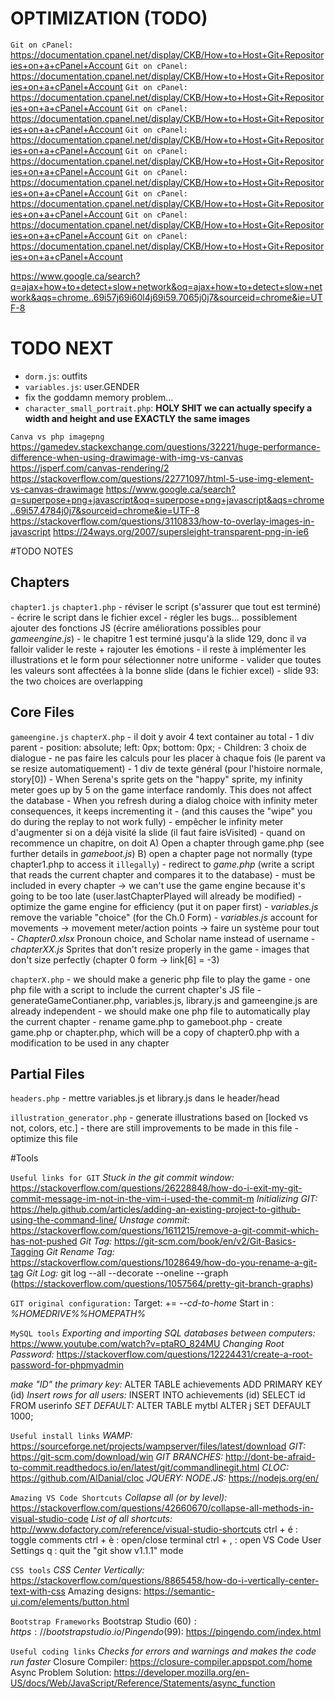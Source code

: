 ﻿# OPTIMIZATION (TODO)
`Git on cPanel:` https://documentation.cpanel.net/display/CKB/How+to+Host+Git+Repositories+on+a+cPanel+Account
`Git on cPanel:` https://documentation.cpanel.net/display/CKB/How+to+Host+Git+Repositories+on+a+cPanel+Account
`Git on cPanel:` https://documentation.cpanel.net/display/CKB/How+to+Host+Git+Repositories+on+a+cPanel+Account
`Git on cPanel:` https://documentation.cpanel.net/display/CKB/How+to+Host+Git+Repositories+on+a+cPanel+Account
`Git on cPanel:` https://documentation.cpanel.net/display/CKB/How+to+Host+Git+Repositories+on+a+cPanel+Account
`Git on cPanel:` https://documentation.cpanel.net/display/CKB/How+to+Host+Git+Repositories+on+a+cPanel+Account
`Git on cPanel:` https://documentation.cpanel.net/display/CKB/How+to+Host+Git+Repositories+on+a+cPanel+Account
`Git on cPanel:` https://documentation.cpanel.net/display/CKB/How+to+Host+Git+Repositories+on+a+cPanel+Account
`Git on cPanel:` https://documentation.cpanel.net/display/CKB/How+to+Host+Git+Repositories+on+a+cPanel+Account
`Git on cPanel:` https://documentation.cpanel.net/display/CKB/How+to+Host+Git+Repositories+on+a+cPanel+Account

https://www.google.ca/search?q=ajax+how+to+detect+slow+network&oq=ajax+how+to+detect+slow+network&aqs=chrome..69i57j69i60l4j69i59.7065j0j7&sourceid=chrome&ie=UTF-8

# TODO NEXT
- `dorm.js`: outfits
- `variables.js`: user.GENDER
- fix the goddamn memory problem...
- `character_small_portrait.php`: **HOLY SHIT we can actually specify a width and height and use EXACTLY the same images**

`Canva vs php imagepng`
https://gamedev.stackexchange.com/questions/32221/huge-performance-difference-when-using-drawimage-with-img-vs-canvas
https://jsperf.com/canvas-rendering/2
https://stackoverflow.com/questions/22771097/html-5-use-img-element-vs-canvas-drawimage
https://www.google.ca/search?q=superpose+png+javascript&oq=superpose+png+javascript&aqs=chrome..69i57.4784j0j7&sourceid=chrome&ie=UTF-8
https://stackoverflow.com/questions/3110833/how-to-overlay-images-in-javascript
https://24ways.org/2007/supersleight-transparent-png-in-ie6


#TODO NOTES

## Chapters
`chapter1.js`       `chapter1.php`
    - réviser le script (s'assurer que tout est terminé)
    - écrire le script dans le fichier excel
    - régler les bugs... possiblement ajouter des fonctions JS (écrire améliorations possibles pour *gameengine.js*)
    - le chapitre 1 est terminé jusqu'à la slide 129, donc il va falloir valider le reste + rajouter les émotions
    - il reste à implémenter les illustrations et le form pour sélectionner notre uniforme
    - valider que toutes les valeurs sont affectées à la bonne slide (dans le fichier excel)
    - slide 93: the two choices are overlapping

## Core Files
`gameengine.js`         `chapterX.php`
    - il doit y avoir 4 text container au total
        - 1 div parent
            - position: absolute; left: 0px; bottom: 0px;
            - Children: 3 choix de dialogue
            - ne pas faire les calculs pour les placer à chaque fois (le parent va se resize automatiquement)
        - 1 div de texte général (pour l'histoire normale, story[0])
    - When Serena's sprite gets on the "happy" sprite, my infinity meter goes up by 5 on the game interface randomly. This does not affect the database
    - When you refresh during a dialog choice with infinity meter consequences, it keeps incrementing it
        - (and this causes the "wipe" you do during the replay to not work fully)
        - empêcher le infinity meter d'augmenter si on a déjà visité la slide (il faut faire isVisited)
    - quand on recommence un chapitre, on doit
        A) Open a chapter through game.php (see further details in *gameboot.js*)
        B) open a chapter page not normally (type chapter1.php to access it `illegally`)
            - redirect to *game.php* (write a script that reads the current chapter and compares it to the database)
            - must be included in every chapter -> we can't use the game engine because it's going to be too late (user.lastChapterPlayed will already be modified)
    - optimize the game engine for efficiency (put it on paper first)
    - *variables.js* remove the variable "choice" (for the Ch.0 Form)
    - *variables.js* account for movements -> movement meter/action points -> faire un système pour tout
    - *Chapter0.xlsx* Pronoun choice, and Scholar name instead of username
    - *chapterXX.js* Sprites that don't resize properly in the game
    - images that don't size perfectly (chapter 0 form -> link[6] = -3)

`chapterX.php`
    - we should make a generic php file to play the game
    - one php file with a script to include the current chapter's JS file
    - generateGameContianer.php, variables.js, library.js and gameengine.js are already independent
    - we should make one php file to automatically play the current chapter
    - rename game.php to gameboot.php
    - create game.php or chapter.php, which will be a copy of chapter0.php with a modification to be used in any chapter

## Partial Files
`headers.php`
    - mettre variables.js et library.js dans le header/head

`illustration_generator.php`
    - generate illustrations based on [locked vs not, colors, etc.]
    - there are still improvements to be made in this file
    - optimize this file

#Tools

`Useful links for GIT`
*Stuck in the git commit window:* https://stackoverflow.com/questions/26228848/how-do-i-exit-my-git-commit-message-im-not-in-the-vim-i-used-the-commit-m
*Initializing GIT:* https://help.github.com/articles/adding-an-existing-project-to-github-using-the-command-line/
*Unstage commit:* https://stackoverflow.com/questions/1611215/remove-a-git-commit-which-has-not-pushed
*Git Tag:* https://git-scm.com/book/en/v2/Git-Basics-Tagging
*Git Rename Tag:* https://stackoverflow.com/questions/1028649/how-do-you-rename-a-git-tag
*Git Log:* git log --all --decorate --oneline --graph (https://stackoverflow.com/questions/1057564/pretty-git-branch-graphs)

`GIT original configuration:`
Target: += *--cd-to-home*
Start in : *%HOMEDRIVE%%HOMEPATH%*

`MySQL tools`
*Exporting and importing SQL databases between computers:* https://www.youtube.com/watch?v=ptaRO_824MU
*Changing Root Password:* https://stackoverflow.com/questions/12224431/create-a-root-password-for-phpmyadmin

*make "ID" the primary key:* ALTER TABLE achievements ADD PRIMARY KEY (id)
*Insert rows for all users:* INSERT INTO achievements (id) SELECT id FROM userinfo
*SET DEFAULT:* ALTER TABLE mytbl ALTER j SET DEFAULT 1000;



`Useful install links`
*WAMP:* https://sourceforge.net/projects/wampserver/files/latest/download
*GIT:* https://git-scm.com/download/win
*GIT BRANCHES:* http://dont-be-afraid-to-commit.readthedocs.io/en/latest/git/commandlinegit.html
*CLOC:* https://github.com/AlDanial/cloc
*JQUERY:* 
*NODE.JS:* https://nodejs.org/en/

`Amazing VS Code Shortcuts`
*Collapse all (or by level):* https://stackoverflow.com/questions/42660670/collapse-all-methods-in-visual-studio-code
*List of all shortcuts:* http://www.dofactory.com/reference/visual-studio-shortcuts
ctrl + é : toggle comments
ctrl + è : open/close terminal
ctrl + , : open VS Code User Settings
q : quit the "git show v1.1.1" mode

`CSS tools`
*CSS Center Vertically:* https://stackoverflow.com/questions/8865458/how-do-i-vertically-center-text-with-css
Amazing designs: https://semantic-ui.com/elements/button.html

`Bootstrap Frameworks`
Bootstrap Studio (60$): https://bootstrapstudio.io/
Pingendo (99$): https://pingendo.com/index.html

`Useful coding links`
*Checks for errors and warnings and makes the code run faster*
Closure Compiler: https://closure-compiler.appspot.com/home
Async Problem Solution: https://developer.mozilla.org/en-US/docs/Web/JavaScript/Reference/Statements/async_function